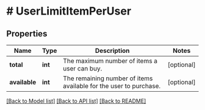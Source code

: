# # UserLimitItemPerUser

## Properties

Name | Type | Description | Notes
------------ | ------------- | ------------- | -------------
**total** | **int** | The maximum number of items a user can buy. | [optional]
**available** | **int** | The remaining number of items available for the user to purchase. | [optional]

[[Back to Model list]](../../README.md#models) [[Back to API list]](../../README.md#endpoints) [[Back to README]](../../README.md)

